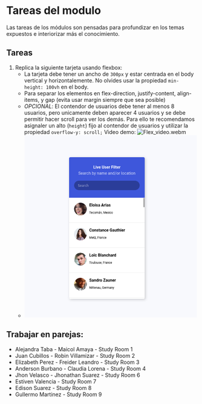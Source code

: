 # Tareas del modulo

Las tareas de los módulos son pensadas para profundizar en los temas expuestos e interiorizar más el conocimiento.

## Tareas

1. Replica la siguiente tarjeta usando flexbox:
    - La tarjeta debe tener un ancho de `300px` y estar centrada en el body vertical y horizontalemente. No olvides usar la propiedad `min-height: 100vh` en el body.
    - Para separar los elementos en flex-direction, justify-content, align-items, y gap (evita usar margin siempre que sea posible)
    - *OPCIONAL*: El contendor de usuarios debe tener al menos 8 usuarios, pero unicamente deben aparecer 4 usuarios y se debe permitir hacer scroll para ver los demás. Para ello te recomendamos asignaler un alto (`height`) fijo al contendor de usuarios y utilizar la propiedad `overflow-y: scroll;`
      Video demo: ![Flex_video.webm](https://github.com/kambcode/FullStack_Javascript_G2_2023_07_24/assets/98411921/78ffea98-778f-4fa8-bae1-a0873b48581a)
    - ![tarea1](./../resources/flex-homework2.png)

## Trabajar en parejas:

- Alejandra Taba - Maicol Amaya - Study Room 1
- Juan Cubillos -  Robin Villamizar - Study Room 2
- Elizabeth Perez - Freider Leandro - Study Room 3
- Anderson Burbano - Claudia Lorena  - Study Room 4
- Jhon Velasco - Jhonathan Suarez - Study Room 6
- Estiven Valencia - Study Room 7
- Edison Suarez - Study Room 8
- Gullermo Martinez - Study Room 9